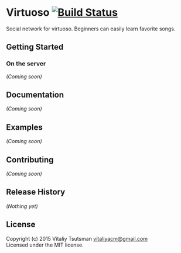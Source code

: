 Virtuoso [![Build Status](https://travis-ci.org/coffeine-009/Virtuoso.svg?branch=master)](https://travis-ci.org/coffeine-009/Virtuoso)
================================================================================

Social network for virtuoso.
Beginners can easily learn favorite songs.

## Getting Started
### On the server
_(Coming soon)_

## Documentation
_(Coming soon)_

## Examples
_(Coming soon)_

## Contributing
_(Coming soon)_

## Release History
_(Nothing yet)_

## License
Copyright (c) 2015 Vitaliy Tsutsman <vitaliyacm@gmail.com>  
Licensed under the MIT license.
